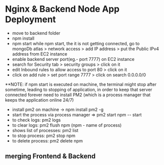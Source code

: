 # Nginx & Backend Node App Deployment

- move to backend folder
- npm install
- npm start
  while npm start, the it is not getting connected, go to mongoDb atlas > network access > add IP address > put the Public IPv4 address from EC2 instance
- enable backend server port(eg.- port 7777) on EC2 instance
- search for Security tab > security groups > click on it
- edit Inbound rules to allow access to port 80 > click on it
- click on add rule > set port range 7777 > click on search 0.0.0.0/0

\*\*NOTE: if npm start is executed on machine, the terminal might stop after sometime, leading to stopping of application, in order to keep that server connected forever need to install PM2 (which is a process manager that keeps the application online 24/7)

- install pm2 on machine -> npm install pm2 -g
- start the process via process manager => pm2 start npm -- start
- to check logs: pm2 logs
- to clear logs: pm2 flush npm (npm - name of process)
- shows list of processes: pm2 list
- to stop process: pm2 stop npm
- to delete process: pm2 delete npm

## merging Frontend & Backend

